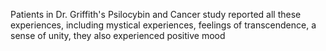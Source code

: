 Patients in Dr. Griffith's Psilocybin and Cancer study reported all these  experiences, including mystical experiences, feelings of transcendence, a sense  of unity, they also experienced positive mood  